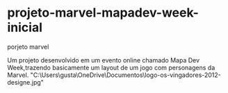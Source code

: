 # projeto-marvel-mapadev-week-inicial
 porjeto marvel

Um projeto desenvolvido em um evento online chamado Mapa Dev Week,trazendo basicamente um layout de um jogo com personagens da Marvel.
"C:\Users\gusta\OneDrive\Documentos\logo-os-vingadores-2012-designe.jpg"